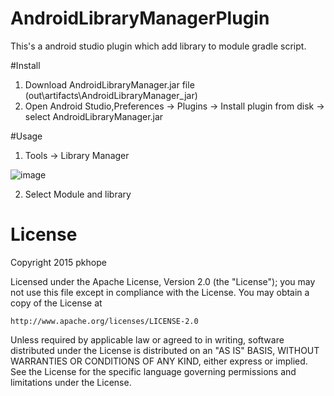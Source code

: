 # AndroidLibraryManagerPlugin
This's a android studio plugin which add library to module gradle script.

#Install
1. Download AndroidLibraryManager.jar file (out\artifacts\AndroidLibraryManager_jar)
2. Open Android Studio,Preferences -> Plugins -> Install plugin from disk -> select AndroidLibraryManager.jar

#Usage
1. Tools -> Library Manager

 ![image](https://github.com/pkhope/AndroidLibraryManagerPlugin/blob/master/androidlibrarymanager.png)
 
2. Select Module and library 

# License
Copyright 2015 pkhope

Licensed under the Apache License, Version 2.0 (the "License");
you may not use this file except in compliance with the License.
You may obtain a copy of the License at

    http://www.apache.org/licenses/LICENSE-2.0

Unless required by applicable law or agreed to in writing, software
distributed under the License is distributed on an "AS IS" BASIS,
WITHOUT WARRANTIES OR CONDITIONS OF ANY KIND, either express or implied.
See the License for the specific language governing permissions and
limitations under the License.
